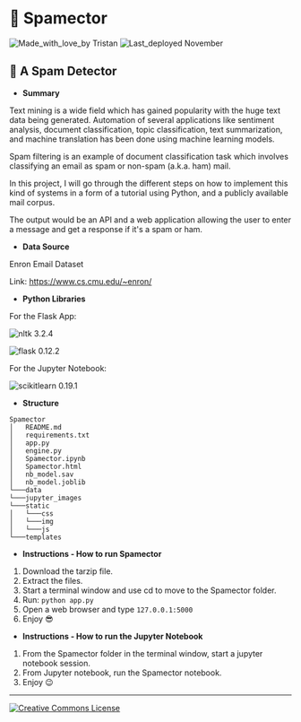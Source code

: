 # 📨 Spamector
![Made_with_love_by Tristan](https://img.shields.io/badge/Made_with_love_by-Tristan-orange.svg) ![Last_deployed November](https://img.shields.io/badge/Last_deployed-November-green.svg)
## 📮 A Spam Detector

- **Summary**

Text mining is a wide field which has gained popularity with the huge text data being generated. 
Automation of several applications like sentiment analysis, document classification, topic classification, text summarization, and machine translation has been done using machine learning models.

Spam filtering is an example of document classification task which involves classifying an email as spam or non-spam (a.k.a. ham) mail.

In this project, I will go through the different steps on how to implement this kind of systems in a form of a tutorial using Python, and a publicly available mail corpus.

The output would be an API and a web application allowing the user to enter a message and get a response if it's a spam or ham.


- **Data Source**

Enron Email Dataset

Link: https://www.cs.cmu.edu/~enron/


- **Python Libraries**

For the Flask App:

![nltk 3.2.4](https://img.shields.io/badge/nltk-3.2.4-green.svg)

![flask 0.12.2](https://img.shields.io/badge/flask-0.12.2-green.svg)

For the Jupyter Notebook:

![scikitlearn 0.19.1](https://img.shields.io/badge/scikitlearn-0.19.1-green.svg)

	
- **Structure**

```
Spamector
│	README.md
│	requirements.txt
│	app.py 
│	engine.py
│	Spamector.ipynb 
│	Spamector.html
│	nb_model.sav
│	nb_model.joblib
└───data
└───jupyter_images
└───static
│   └───css
│   └───img
│   └───js  
└───templates
```


- **Instructions - How to run Spamector**

1. Download the tarzip file.  
2. Extract the files.  
3. Start a terminal window and use cd to move to the Spamector folder.  
4. Run: `python app.py`
5. Open a web browser and type `127.0.0.1:5000`
6. Enjoy 😎


- **Instructions - How to run the Jupyter Notebook**

1. From the Spamector folder in the terminal window, start a jupyter notebook session.  
2. From Jupyter notebook, run the Spamector notebook.
3. Enjoy 😉

***
<a rel="license" href="http://creativecommons.org/licenses/by-nc/4.0/"><img alt="Creative Commons License" style="border-width:0" src="https://i.creativecommons.org/l/by-nc/4.0/88x31.png" /></a>
